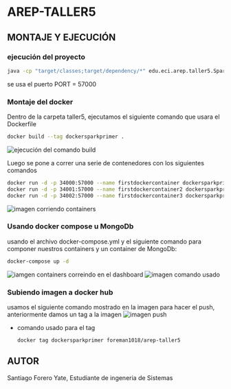 # AREP-TALLER5

## MONTAJE Y EJECUCIÓN

### ejecución del proyecto

```bash
java -cp "target/classes;target/dependency/*" edu.eci.arep.taller5.SparkWebServer
```
se usa el puerto PORT = 57000

### Montaje del docker
Dentro de la carpeta taller5, ejecutamos el siguiente comando que usara el Dockerfile

```bash
docker build --tag dockersparkprimer .
```
![ejecución del comando build]("README-IMG/docker-build")

Luego se pone a correr una serie de contenedores con los siguientes comandos
```bash
docker run -d -p 34000:57000 --name firstdockercontainer dockersparkprimer
docker run -d -p 34001:57000 --name firstdockercontainer2 dockersparkprimer
docker run -d -p 34002:57000 --name firstdockercontainer3 dockersparkprimer
```
![imagen corriendo containers]("README-IMG/docker-run")

### Usando docker compose u MongoDb

usando el archivo docker-compose.yml y el siguiente comando para componer nuestros containers y un container de MongoDb:
```bash
docker-compose up -d
```
![iamgen containers correindo en el dashboard]("README-IMG/dashboard-allContainers")
![imagen comando usado](README-IMG/docker-compose)

### Subiendo imagen a docker hub
 usamos el siguiente comando mostrado en la imagen para hacer el push, anteriormente damos un tag a la imagen
 ![imagen push]("README-IMG/docker-push")

* comando usado para el tag
  ```
  docker tag dockersparkprimer foreman1018/arep-taller5 
  ```

## AUTOR
Santiago Forero Yate, Estudiante de ingeneria de Sistemas

